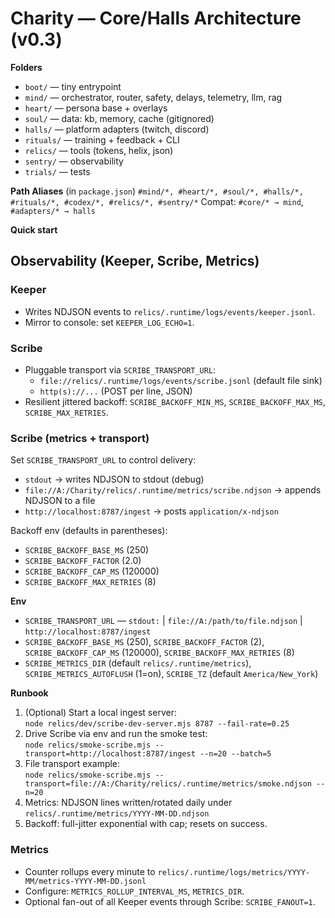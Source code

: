 # Charity — Core/Halls Architecture (v0.3)

**Folders**
- `boot/` — tiny entrypoint
- `mind/` — orchestrator, router, safety, delays, telemetry, llm, rag
- `heart/` — persona base + overlays
- `soul/` — data: kb, memory, cache (gitignored)
- `halls/` — platform adapters (twitch, discord)
- `rituals/` — training + feedback + CLI
- `relics/` — tools (tokens, helix, json)
- `sentry/` — observability
- `trials/` — tests

**Path Aliases** (in `package.json`)
`#mind/*, #heart/*, #soul/*, #halls/*, #rituals/*, #codex/*, #relics/*, #sentry/*`
Compat: `#core/* → mind`, `#adapters/* → halls`

**Quick start**


## Observability (Keeper, Scribe, Metrics)

### Keeper
- Writes NDJSON events to `relics/.runtime/logs/events/keeper.jsonl`.
- Mirror to console: set `KEEPER_LOG_ECHO=1`.

### Scribe
- Pluggable transport via `SCRIBE_TRANSPORT_URL`:
  - `file://relics/.runtime/logs/events/scribe.jsonl` (default file sink)
  - `http(s)://...` (POST per line, JSON)
- Resilient jittered backoff: `SCRIBE_BACKOFF_MIN_MS`, `SCRIBE_BACKOFF_MAX_MS`, `SCRIBE_MAX_RETRIES`.

### Scribe (metrics + transport)


Set `SCRIBE_TRANSPORT_URL` to control delivery:
- `stdout` → writes NDJSON to stdout (debug)
- `file://A:/Charity/relics/.runtime/metrics/scribe.ndjson` → appends NDJSON to a file
- `http://localhost:8787/ingest` → posts `application/x-ndjson`


Backoff env (defaults in parentheses):
- `SCRIBE_BACKOFF_BASE_MS` (250)
- `SCRIBE_BACKOFF_FACTOR` (2.0)
- `SCRIBE_BACKOFF_CAP_MS` (120000)
- `SCRIBE_BACKOFF_MAX_RETRIES` (8)

**Env**
- `SCRIBE_TRANSPORT_URL` — `stdout:` | `file://A:/path/to/file.ndjson` | `http://localhost:8787/ingest`
- `SCRIBE_BACKOFF_BASE_MS` (250), `SCRIBE_BACKOFF_FACTOR` (2), `SCRIBE_BACKOFF_CAP_MS` (120000), `SCRIBE_BACKOFF_MAX_RETRIES` (8)
- `SCRIBE_METRICS_DIR` (default `relics/.runtime/metrics`), `SCRIBE_METRICS_AUTOFLUSH` (1=on), `SCRIBE_TZ` (default `America/New_York`)


**Runbook**
1. (Optional) Start a local ingest server:  
   `node relics/dev/scribe-dev-server.mjs 8787 --fail-rate=0.25`
2. Drive Scribe via env and run the smoke test:  
   `node relics/smoke-scribe.mjs --transport=http://localhost:8787/ingest --n=20 --batch=5`
3. File transport example:  
   `node relics/smoke-scribe.mjs --transport=file://A:/Charity/relics/.runtime/metrics/smoke.ndjson --n=20`
4. Metrics: NDJSON lines written/rotated daily under `relics/.runtime/metrics/YYYY-MM-DD.ndjson`
5. Backoff: full-jitter exponential with cap; resets on success.

### Metrics
- Counter rollups every minute to `relics/.runtime/logs/metrics/YYYY-MM/metrics-YYYY-MM-DD.jsonl`
- Configure: `METRICS_ROLLUP_INTERVAL_MS`, `METRICS_DIR`.
- Optional fan-out of all Keeper events through Scribe: `SCRIBE_FANOUT=1`.
